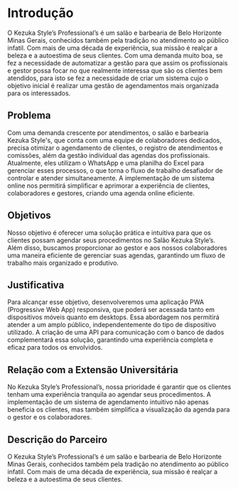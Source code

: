 # Introdução

O Kezuka Style’s Professional’s é um salão e barbearia de Belo Horizonte Minas Gerais, conhecidos também pela tradição no atendimento ao público infatil. Com mais de uma década de experiência, sua missão é realçar a beleza e a autoestima de seus clientes. Com uma demanda muito boa, se fez a necessidade de automatizar a gestão para que assim os profissionais e gestor possa focar no que realmente interessa que são os clientes bem atendidos, para isto se fez a necessidade de criar um sistema cujo o objetivo inicial é realizar uma gestão de agendamentos mais organizada para os interessados.

## Problema

Com uma demanda crescente por atendimentos, o salão e barbearia Kezuka Style's, que conta com uma equipe de colaboradores dedicados, precisa otimizar o agendamento de clientes, o registro de atendimentos e comissões, além da gestão individual das agendas dos profissionais. Atualmente, eles utilizam o WhatsApp e uma planilha do Excel para gerenciar esses processos, o que torna o fluxo de trabalho desafiador de controlar e atender simultaneamente. A implementação de um sistema online nos permitirá simplificar e aprimorar a experiência de clientes, colaboradores e gestores, criando uma agenda online eficiente.

## Objetivos

Nosso objetivo é oferecer uma solução prática e intuitiva para que os clientes possam agendar seus procedimentos no Salão Kezuka Style’s. Além disso, buscamos proporcionar ao gestor e aos nossos colaboradores uma maneira eficiente de gerenciar suas agendas, garantindo um fluxo de trabalho mais organizado e produtivo.

## Justificativa

Para alcançar esse objetivo, desenvolveremos uma aplicação PWA (Progressive Web App) responsiva, que poderá ser acessada tanto em dispositivos móveis quanto em desktops. Essa abordagem nos permitirá atender a um amplo público, independentemente do tipo de dispositivo utilizado. A criação de uma API para comunicação com o banco de dados complementará essa solução, garantindo uma experiência completa e eficaz para todos os envolvidos.

## Relação com a Extensão Universitária

No Kezuka Style’s Professional’s, nossa prioridade é garantir que os clientes tenham uma experiência tranquila ao agendar seus procedimentos. A implementação de um sistema de agendamento intuitivo não apenas beneficia os clientes, mas também simplifica a visualização da agenda para o gestor e os colaboradores.

## Descrição do Parceiro

O Kezuka Style’s Professional’s é um salão e barbearia de Belo Horizonte Minas Gerais, conhecidos também pela tradição no atendimento ao público infatil. Com mais de uma década de experiência, sua missão é realçar a beleza e a autoestima de seus clientes.
